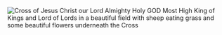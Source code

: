 ![Cross of Jesus Christ our Lord Almighty Holy GOD Most High King of Kings and Lord of Lords in a beautiful field with sheep eating grass and some beautiful flowers underneath the Cross](https://lh3.googleusercontent.com/pw/AP1GczPB_bg9su4kw0xgXxuTueIROVVBWlW9781GfKi9uJa0NOSv3Nvt9rsApOLyejy5-7cME-gI0C57PFNgW8zJV230_giWCES7KA00sDQtlLxMDvYYar63bBawYuzbxnE26sf4-oDppW7rGrhiFVE-jjyb11sfPBr8xvUQ5sqkidSjE_bf9xK8StBYkIAeWph6lNBsOJNWUYJw-9pw2tDhcstsBXevHUtWVi7QfcP-ScXexOujP_uIAeqIdfLBW64iaemMCORmA19ik-UAqGCOHvn8m15Rv6nY2iuh5lY2TliE1-jBKnTLO4NaFIN5DzMLhoJ3KxMM6ZrCjwPX_3HAzcqgLGMIpiyXlqjmWTT7GCIMCli4gMnbK-G0hCdCpw3RbSRRYxAGJ9anRmWIjCMpCAhvwt2lcpSWWBSqYW3wqi-LGLEGRF6JwcafQx9PN0uqtSEEpdhUa8u8336ECkeAXJepxRU3m4tCL33wFW9Flu3agQNj_h6a7hX--bz7N6UfFFm_H2fkAmHSllZtA0726qE5pxqOC0CZh3y4tOw1Y2YpWuJhRrIvw89hTFdnkju7IhsQXf5RaWsUJNN9_4Nh3dcvZgdreC6-OWAEJYEsVVfZSlb9S9vuID9b0KwrUKJEuSoJXleFZGbpKoJQSON7IipD9Rv2k8bLM4nZwgNLSxfKLTF3ywXZlvJIIFZTQHYuk_0EfOBqdSv4FvIDOOtAAyETGxaEF6vlHwgYYIHo6SCq1TCGu1lJt7rcvKH1vQr-nvrl2PzHtjSdQ9WonEOr4D9Y6OS9RMi6-qFJ05ilE4cX6HRS425txQpgYPqSbeQsE4df9OgqnIU40sSSX1aXZ0LOa1lM_2oo0TOzbFQJHjQxSgUewRbgl1Q5kKb-X1WgzF7ijCvBCHnhuU3Ap2UksYWgd0S0dZUxDglI9p_I29a7Rb7Wc1lSuWitWb9W_Q=w1280-h720-s-no?authuser=1)
